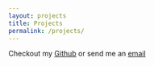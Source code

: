 ```yaml
---
layout: projects
title: Projects
permalink: /projects/
---
```


Checkout my [Github](https://github.com/alexandriako) or send me an [email](mailto:alexandriamhko@gmail.com)
